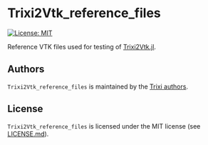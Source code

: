 # Trixi2Vtk_reference_files

[![License: MIT](https://img.shields.io/badge/License-MIT-success.svg)](https://opensource.org/licenses/MIT)

Reference VTK files used for testing of
[Trixi2Vtk.jl](https://github.com/trixi-framework/Trixi2Vtk.jl).

## Authors
`Trixi2Vtk_reference_files` is maintained by the
[Trixi authors](https://github.com/trixi-framework/Trixi.jl/blob/main/AUTHORS.md).

## License
`Trixi2Vtk_reference_files` is licensed under the MIT license (see [LICENSE.md](LICENSE.md)).
